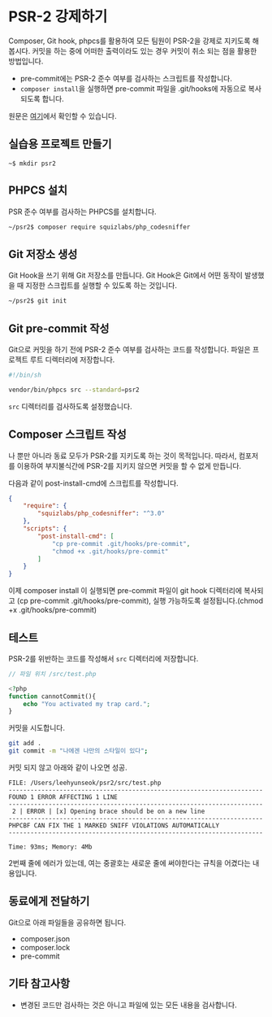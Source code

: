 # PSR-2 강제하기
Composer, Git hook, phpcs를 활용하여 모든 팀원이 PSR-2을 강제로 지키도록 해봅시다. 커밋을 하는 중에 어떠한 출력이라도 있는 경우 커밋이 취소 되는 점을 활용한 방법입니다.

- pre-commit에는 PSR-2 준수 여부를 검사하는 스크립트를 작성합니다.
- `composer install`을 실행하면 pre-commit 파일을 .git/hooks에 자동으로 복사되도록 합니다.

원문은 [여기](http://tech.zumba.com/2014/04/14/control-code-quality/)에서 확인할 수 있습니다.

## 실습용 프로젝트 만들기

```
~$ mkdir psr2
```

## PHPCS 설치

PSR 준수 여부를 검사하는 PHPCS를 설치합니다.

```sh
~/psr2$ composer require squizlabs/php_codesniffer
```

## Git 저장소 생성

Git Hook을 쓰기 위해 Git 저장소를 만듭니다. Git Hook은 Git에서 어떤 동작이 발생했을 때 지정한 스크립트를 실행할 수 있도록 하는 것입니다.

```sh
~/psr2$ git init
```

## Git pre-commit 작성

Git으로 커밋을 하기 전에 PSR-2 준수 여부를 검사하는 코드를 작성합니다. 파일은 프로젝트 루트 디렉터리에 저장합니다.

```sh
#!/bin/sh

vendor/bin/phpcs src --standard=psr2
```

`src` 디렉터리를 검사하도록 설정했습니다.

## Composer 스크립트 작성

나 뿐만 아니라 동료 모두가 PSR-2를 지키도록 하는 것이 목적입니다. 따라서, 컴포저를 이용하여 부지불식간에 PSR-2를 지키지 않으면 커밋을 할 수 없게 만듭니다.

다음과 같이 post-install-cmd에 스크립트를 작성합니다.

```json
{
    "require": {
        "squizlabs/php_codesniffer": "^3.0"
    },
    "scripts": {
        "post-install-cmd": [
            "cp pre-commit .git/hooks/pre-commit",
            "chmod +x .git/hooks/pre-commit"
        ]
    }
}
```

이제 composer install 이 실행되면 pre-commit 파일이 git hook 디렉터리에 복사되고 (cp pre-commit .git/hooks/pre-commit), 실행 가능하도록 설정됩니다.(chmod +x .git/hooks/pre-commit)

## 테스트

PSR-2를 위반하는 코드를 작성해서 `src` 디렉터리에 저장합니다.

```php
// 파일 위치 /src/test.php

<?php
function cannotCommit(){
    echo "You activated my trap card.";
}
```

커밋을 시도합니다.

```sh
git add .
git commit -m "나에겐 나만의 스타일이 있다";
```

커밋 되지 않고 아래와 같이 나오면 성공.

```
FILE: /Users/leehyunseok/psr2/src/test.php
----------------------------------------------------------------------
FOUND 1 ERROR AFFECTING 1 LINE
----------------------------------------------------------------------
 2 | ERROR | [x] Opening brace should be on a new line
----------------------------------------------------------------------
PHPCBF CAN FIX THE 1 MARKED SNIFF VIOLATIONS AUTOMATICALLY
----------------------------------------------------------------------

Time: 93ms; Memory: 4Mb
```

2번째 줄에 에러가 있는데, 여는 중괄호는 새로운 줄에 써야한다는 규칙을 어겼다는 내용입니다.

## 동료에게 전달하기
Git으로 아래 파일들을 공유하면 됩니다.

- composer.json
- composer.lock
- pre-commit

## 기타 참고사항
- 변경된 코드만 검사하는 것은 아니고 파일에 있는 모든 내용을 검사합니다.

